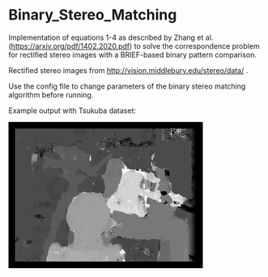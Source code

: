 # Binary_Stereo_Matching

Implementation of equations 1-4  as described by Zhang et al. (https://arxiv.org/pdf/1402.2020.pdf) to solve the 
correspondence problem for rectified stereo images with a BRIEF-based binary pattern comparison.

Rectified stereo images from http://vision.middlebury.edu/stereo/data/ .

Use the config file to change parameters of the binary stereo matching algorithm before running.

Example output with Tsukuba dataset:

![Disparity Map](/Disparity_blockSize_27_n_300_dmax_35.png)
